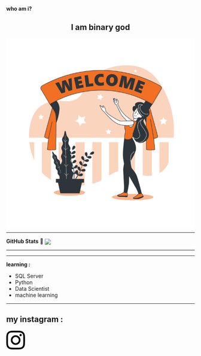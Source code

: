 **who am i?**
<h2 align="center"> I am binary god </h2>

<img align="center" src="https://github.com/DornenGoogol/DornenGoogol/blob/main/Welcome-bro-752x752.png?raw=true"/>

--------------

**GitHub Stats** 🚀
<img align="center" src="https://github-readme-stats.vercel.app/api?username=DORNEN&show_icons=true&theme=radical" />

--------------
--------------
**learning :**
- SQL Server
- Python
- Data Scientist
- machine learning
--------------
<h2> my instagram : </h2>
<a href="https://instagram.com/eris.mw"> <img align="center" width="50px" height="50px" src="https://github.com/DornenGoogol/DornenGoogol/blob/main/instagram-logo-main-4.png?raw=true" /> </a>


